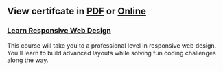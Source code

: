 ## View certifcate in [PDF](https://github.mndev.eu/Certificates/blob/main/Scrimba/Learn%20Responsive%20Web%20Design/CERTIFICATE%20OF%20COMPLETION%20-%20Learn%20Responsive%20Web%20Design.pdf) or [Online](https://scrimba.com/certificate/uMDvNVUG/gresponsive)

### [Learn Responsive Web Design](https://scrimba.com/learn/responsive)

This course will take you to a professional level in responsive web design. You'll learn to build advanced layouts while solving fun coding challenges along the way.
